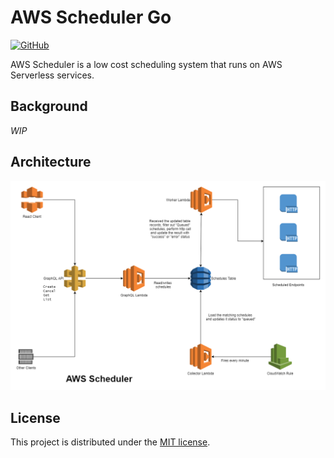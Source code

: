# AWS Scheduler Go

[![GitHub](https://img.shields.io/github/license/kazimanzurrashid/aws-scheduler-go)](https://opensource.org/licenses/MIT)

AWS Scheduler is a low cost scheduling system that runs on AWS Serverless
services.

## Background
_WIP_

## Architecture

![Architecture](media/architecture.png)

## License

This project is distributed under the [MIT license](LICENSE).
